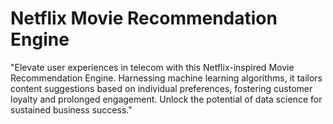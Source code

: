# Netflix Movie Recommendation Engine
 "Elevate user experiences in telecom with this Netflix-inspired Movie Recommendation Engine. Harnessing machine learning algorithms, it tailors content suggestions based on individual preferences, fostering customer loyalty and prolonged engagement. Unlock the potential of data science for sustained business success."
